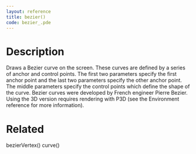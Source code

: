 ```yaml
---
layout: reference
title: bezier()
code: bezier_.pde
---
```


# Description

Draws a Bezier curve on the screen. These curves are defined by a series of anchor and control points. The first two parameters specify the first anchor point and the last two parameters specify the other anchor point. The middle parameters specify the control points which define the shape of the curve. Bezier curves were developed by French engineer Pierre Bezier. Using the 3D version requires rendering with P3D (see the Environment reference for more information).

# Related

bezierVertex()
curve()
